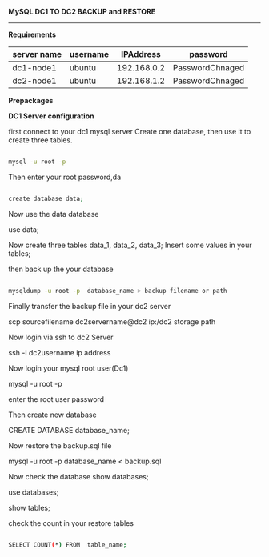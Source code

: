**MySQL DC1 TO DC2  BACKUP and RESTORE**

----

**Requirements**

|server name| username | IPAddress | password |
|---|---| --- | --- | 
|dc1-node1|ubuntu|192.168.0.2|PasswordChnaged|
|dc2-node1|ubuntu|192.168.1.2|PasswordChnaged|

**Prepackages**

**DC1 Server configuration**

first connect to your dc1 mysql server Create one database, then use it to create three tables.
 
 ```bash 
 
 mysql -u root -p 
 ```
 Then enter your root password,da
 
 ```bash
 
 create database data;
 ```
Now use the data database

use data;



Now create  three tables   data_1, data_2, data_3;
Insert some values in your tables;

then back up the your database

```bash

mysqldump -u root -p  database_name > backup filename or path

```

Finally transfer the backup file in your dc2 server

scp sourcefilename dc2servername@dc2 ip:/dc2 storage path

Now login via ssh to dc2 Server

ssh -l dc2username ip address 

Now login your mysql root user(Dc1)

mysql -u root -p 

enter the root user password

Then create new database 

CREATE DATABASE  database_name;

Now restore the backup.sql file

mysql -u root -p  database_name < backup.sql

Now check the database 
show databases;

use databases;

show tables;

check the count in your restore tables

```bash

SELECT COUNT(*) FROM  table_name;
```










 
 
